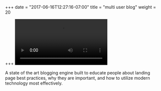 +++
date = "2017-06-16T12:27:16-07:00"
title = "multi user blog"
weight = 20

+++
<video class="image main" src="https://www.dropbox.com/s/omkockd73cfyufe/landingpagesrocks.webm?dl=1" autoplay loop></video>
<p class="sub-text reduced-size">A state of the art blogging engine built to educate people about landing page best practices, why they are important, and how to utilize modern technology most effectively.</p>

<!-- {{< figure class="image main" src="/images/blog.png" >}} -->
<!-- Multi-page, responsive app built with Google App Engine/webApp2 and hosted with Google Cloud.  Users can create, edit, and delete their own posts as well as like others posts as well as comment on existing posts. -->
